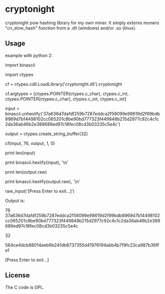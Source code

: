 # cryptonight

cryptonight pow hashing library for my own miner. It simply externs monero "cn_slow_hash" function from a .dll (windows) and/or .so (linux).

## Usage

example with python 2:

  import binascii
  
  import ctypes

  cf = ctypes.cdll.LoadLibrary('cryptonight.dll').cryptonight
  
  cf.argtypes = [ctypes.POINTER(ctypes.c_char), ctypes.c_int, ctypes.POINTER(ctypes.c_char), ctypes.c_int, ctypes.c_int]

  input = binascii.unhexlify('37a636d7dafdf259b7287eddca2f58099e98619d2f99bdb8969d7b14498102cc065201c8be90bd777323f449848b215d2977c92c4c1c2da36ab46b2e389689ed97c18fec08cd3b03235c5e4c')
  
  output = ctypes.create_string_buffer(32)

  cf(input, 76, output, 1, 0)

  print len(input)
  
  print binascii.hexlify(input), '\n'

  print len(output.raw)
  
  print binascii.hexlify(output.raw), '\n'

  raw_input('[Press Enter to exit...]')
    
Output is:

  76
  37a636d7dafdf259b7287eddca2f58099e98619d2f99bdb8969d7b14498102cc065201c8be90bd777323f449848b215d2977c92c4c1c2da36ab46b2e389689ed97c18fec08cd3b03235c5e4c

  32
  
  564ce4dcb88014aeb9b241db8737355d41976194abb4b7f9fc23ca987b36ffe1

  [Press Enter to exit...]
  
  ## License
  The C code is GPL.
